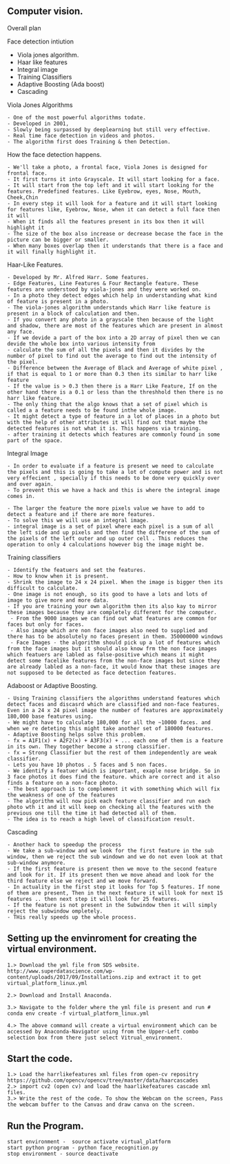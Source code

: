 Computer vision. 
----------------

Overall plan

Face detection intiution
 - Viola jones algorithm. 
 - Haar like features
 - Integral image
 - Training Classifiers
 - Adaptive Boosting (Ada boost)
 - Cascading


 Viola Jones Algorithms

 	- One of the most powerful algorithms todate.
 	- Developed in 2001, 
 	- Slowly being surpassed by deeplearning but still very effective.
 	- Real time face detection in videos and photos.
 	- The algorithm first does Training & then Detection.

How the face detection happens. 

 	- We'll take a photo, a frontal face, Viola Jones is designed for frontal face. 
 	- It first turns it into Grayscale. It will start looking for a face. 
 	- It will start from the top left and it will start looking for the features. Predefined features. Like Eyebrow, eyes, Nose, Mouth, Cheek,Chin
 	- In every step it will look for a feature and it will start looking for features like, Eyebrow, Nose, when it can detect a full face then it will
 	- When it finds all the features present in its box then it will highlight it 
 	- The size of the box also increase or decrease becase the face in the picture can be bigger or smaller. 
 	- When many boxes overlap then it understands that there is a face and it will finally highlight it.  

Haar-Like Features. 

	- Developed by Mr. Alfred Harr. Some features. 
	- Edge Features, Line Features & Four Rectangle feature. These features are understood by viola-jones and they were worked on. 
	- In a photo they detect edges which help in understanding what kind of feature is present in a photo. 
	- The viola-jones algorithm understands which Harr like feature is present in a block of calculation and then. 
	- If you convert any photo in a grayscale then because of the light and shadow, there are most of the features which are present in almost any face. 
	- If we devide a part of the box into a 2D array of pixel then we can devide the whole box into various intensity from 
	- calculate the sum of all the pixels and then it divides by the number of pixel to find out the average to find out the intensity of the pixel. 
	- Difference between the Average of Black and Average of white pixel , if that is equal to 1 or more than 0.3 then its similar to harr like feature
	- If the value is > 0.3 then there is a Harr Like Feature, If on the other hand there is a 0.1 or less than the threshhold then there is no harr like feature. 
	- The only thing that the algo knows that a set of pixel which is called a a feature needs to be found inthe whole image. 
	- It might detect a type of feature in a lot of places in a photo but with the help of other attributes it will find out that maybe the detected features is not what it is. This happens via training. 
	- after training it detects which features are commonly found in some part of the space. 


Integral Image

	- In order to evaluate if a feature is present we need to calculate the pixels and this is going to take a lot of compute power and is not very effecient , specially if this needs to be done very quickly over and over again. 
	- To prevent this we have a hack and this is where the integral image comes in. 

	- The larger the feature the more pixels value we have to add to detect a feature and if there are more features. 
	- To solve this we will use an integral image. 
	- integral image is a set of pixel where each pixel is a sum of all the left side and up pixels and then find the differene of the sum of the pixels of the left outer and up outer cell . This reduces the operation to only 4 calculations however big the image might be. 

Training classifiers
	
	- Identify the featuers and set the features. 
	- How to know when it is present. 
	- Shrink the image to 24 x 24 pixel. When the image is bigger then its difficult to calculate. 
	- One image is not enough, so its good to have a lots and lots of image to give more and more data. 
	- If you are training your own algorithm then its also kay to mirror these images because they are completely different for the computer.
	 - From the 9000 images we can find out what features are common for faces but only for faces. 
	 - Also image which are non face images also need to supplied and there has to be absolutely no faces present in them. 350000000 windows
	 - Face Images - the algorithm should pick up a lot of features which from the face images but it should also know frm the non face images which featuers are labled as false-positive which means it might detect some facelike features from the non-face images but since they are already labled as a non-face, it would know that these images are not supposed to be detected as face detection features. 

Adaboost or Adaptive Boosting.

	- Using Training classifiers the algorithms understand features which detect faces and discasrd which are classified and non-face features. Even in a 24 x 24 pixel image the number of features are approximately 180,000 base features using. 
	- We might have to calculate 180,000 for all the ~10000 faces. and when we re deteting this might take another set of 180000 features. 
	- Adaptive Boosting helps solve this problem. 
	- fx = A1F1(x) + A2F2(x) + A3F3(x) + ... each one of them is a feature in its own. They together become a strong classifier. 
	- fx = Strong Classifier but the rest of them independently are weak classifier. 
	- Lets you have 10 photos . 5 faces and 5 non faces. 
	- We identify a featuer which is important, exaple nose bridge. So in 3 face photos it does find the feature. which are correct and it also finds a feature on a non-face photo. 
	- The best approach is to complement it with something which will fix the weakness of one of the features 
	- The algorithm will now pick each feature classifier and run each photo wth it and it will keep on checking all the features with the previous one till the time it had detected all of them. 
	- The idea is to reach a high level of classification result. 

Cascading
	
	- Another hack to speedup the process
	- We take a sub-window and we look for the first feature in the sub window, then we reject the sub windown and we do not even look at that sub-window anymore. 
	- If the first feature is present then we move to the second feature and look for it. If its present then we move ahead and look for the third feature else we reject and we move forward. 
	- In actuality in the first step it looks for Top 5 features. If none of them are present, Then in the next feature it will look for next 15 features .. then next step it will look for 25 features. 
	- If the feature is not present in the Subwindow then it will simply reject the subwindow ompletely. 
	- THis really speeds up the whole process. 
	

## Setting up the envinroment for creating the virtual environment. 

	1.> Download the yml file from SDS website. http://www.superdatascience.com/wp-content/uploads/2017/09/Installations.zip and extract it to get virtual_platform_linux.yml 

	2.> Download and Install Anaconda. 

	3.> Navigate to the folder where the yml file is present and run # conda env create -f virtual_platform_linux.yml 

	4.> The above command will create a virtual environment which can be accessed by Anaconda-Navigator using from the Upper-Left combo selection box from there just select Vitrual_environment. 

## Start the code. 

	1.> Load the harrlikefeatures xml files from open-cv repositry https://github.com/opencv/opencv/tree/master/data/haarcascades
	2.> import cv2 (open cv) and load the haarlikefeatures cascade xml files. 
	3.> Write the rest of the code. To show the Webcam on the screen, Pass the webcam buffer to the Canvas and draw canva on the screen. 

## Run the Program.
	
	start environment -  source activate virtual_platform
	start python program - python face_recognition.py
	stop environment - source deactivate

